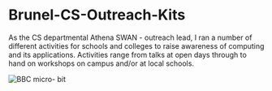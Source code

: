 # Brunel-CS-Outreach-Kits

As the CS departmental Athena SWAN - outreach lead, I ran a number of different activities for schools and colleges to raise awareness of computing and its applications. Activities range from talks at open days through to hand on workshops on campus and/or at local schools.

![BBC micro- bit](https://github.com/NadineAB/Brunel-CS-Outreach-Kits/assets/7339533/f10853e8-6da2-455b-ae45-33c9f2d7013c)
